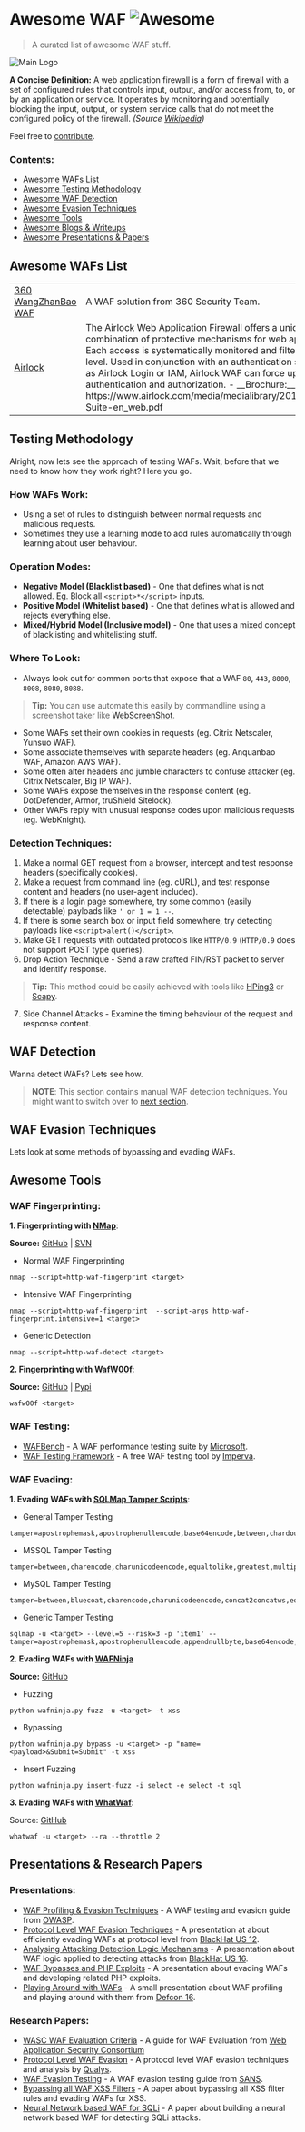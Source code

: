 # Awesome WAF ![Awesome](https://camo.githubusercontent.com/13c4e50d88df7178ae1882a203ed57b641674f94/68747470733a2f2f63646e2e7261776769742e636f6d2f73696e647265736f726875732f617765736f6d652f643733303566333864323966656437386661383536353265336136336531353464643865383832392f6d656469612f62616467652e737667 "Awesome")
> A curated list of awesome WAF stuff. 

![Main Logo](images/how-wafs-work.png 'How wafs work')

__A Concise Definition:__ A web application firewall is a form of firewall with a set of configured rules that controls input, output, and/or access from, to, or by an application or service. It operates by monitoring and potentially blocking the input, output, or system service calls that do not meet the configured policy of the firewall. *(Source [Wikipedia](https://en.wikipedia.org/wiki/Application_firewall))*

Feel free to [contribute]().

### Contents:
- [Awesome WAFs List](#awesome-waf-list)
- [Awesome Testing Methodology](#testing-methodology)
- [Awesome WAF Detection](#)
- [Awesome Evasion Techniques]()
- [Awesome Tools](#awesome-tools)
- [Awesome Blogs & Writeups](#blogs-and-writeups)
- [Awesome Presentations & Papers](#presentations--research-papers)

## Awesome WAFs List
<table>
	<tr>
		<td>
			<a href="http://360.cn">360 WangZhanBao WAF</a>
		</td>
		<td>
			A WAF solution from 360 Security Team.
		</td>
	</tr>
	<tr>
		<td>
			<a href="https://www.airlock.com/products/airlock-waf/">Airlock</a>
		</td>
		<td>
			The Airlock Web Application Firewall offers a unique combination of protective mechanisms for web applications. Each access is systematically monitored and filtered at every level. Used in conjunction with an authentication solution such as Airlock Login or IAM, Airlock WAF can force upstream user authentication and authorization.
			- __Brochure:__ https://www.airlock.com/media/medialibrary/2016/09/Airlock-Suite-en_web.pdf
		</td>
	</tr>
</table>

## Testing Methodology
Alright, now lets see the approach of testing WAFs. Wait, before that we need to know how they work right? Here you go.

### How WAFs Work:
- Using a set of rules to distinguish between normal requests and malicious requests.
- Sometimes they use a learning mode to add rules automatically through learning about user behaviour.

### Operation Modes:
- __Negative Model (Blacklist based)__ - 
One that defines what is not allowed. Eg. Block all `<script>*</script>` inputs.
- __Positive Model (Whitelist based)__ - 
One that defines what is allowed and rejects everything else.
- __Mixed/Hybrid Model (Inclusive model)__ -
One that uses a mixed concept of blacklisting and whitelisting stuff.

### Where To Look:
- Always look out for common ports that expose that a WAF `80`, `443`, `8000`, `8008`, `8080`, `8088`.
> __Tip:__ You can use automate this easily by commandline using a screenshot taker like [WebScreenShot](https://github.com/maaaaz/webscreenshot).
- Some WAFs set their own cookies in requests (eg. Citrix Netscaler, Yunsuo WAF).
- Some associate themselves with separate headers (eg. Anquanbao WAF, Amazon AWS WAF). 
- Some often alter headers and jumble characters to confuse attacker (eg. Citrix Netscaler, Big IP WAF).
- Some WAFs expose themselves in the response content (eg. DotDefender, Armor, truShield Sitelock).
- Other WAFs reply with unusual response codes upon malicious requests (eg. WebKnight).

### Detection Techniques:
1. Make a normal GET request from a browser, intercept and test response headers (specifically cookies).
2. Make a request from command line (eg. cURL), and test response content and headers (no user-agent included).
3. If there is a login page somewhere, try some common (easily detectable) payloads like `' or 1 = 1 --`.
4. If there is some search box or input field somewhere, try detecting payloads like `<script>alert()</script>`.
5. Make GET requests with outdated protocols like `HTTP/0.9` (`HTTP/0.9` does not support POST type queries).
6. Drop Action Technique - Send a raw crafted FIN/RST packet to server and identify response.
> __Tip:__ This method could be easily achieved with tools like [HPing3](http://www.hping.org) or [Scapy](https://scapy.net).
7. Side Channel Attacks - Examine the timing behaviour of the request and response content. 

## WAF Detection
Wanna detect WAFs? Lets see how.
> __NOTE__: This section contains manual WAF detection techniques. You might want to switch over to [next section](#awesome-tools). 

## WAF Evasion Techniques
Lets look at some methods of bypassing and evading WAFs.

## Awesome Tools
### WAF Fingerprinting:
__1. Fingerprinting with [NMap](https://nmap.org)__:

__Source:__ [GitHub](https://github.com/nmap/nmap) | [SVN](http://svn.nmap.org)
- Normal WAF Fingerprinting

```
nmap --script=http-waf-fingerprint <target>
```
- Intensive WAF Fingerprinting
```
nmap --script=http-waf-fingerprint  --script-args http-waf-fingerprint.intensive=1 <target>
```
- Generic Detection
```	
nmap --script=http-waf-detect <target>
```

__2. Fingerprinting with [WafW00f](https://github.com/EnableSecurity/wafw00f)__:

__Source:__ [GitHub](https://github.com/enablesecurity/wafw00f) | [Pypi](https://pypi.org/project/wafw00f)
```
wafw00f <target>
```

### WAF Testing:
- [WAFBench](https://github.com/microsoft/wafbench) - A WAF performance testing suite by [Microsoft](https://github.com/microsoft).
- [WAF Testing Framework](https://www.imperva.com/lg/lgw_trial.asp?pid=483) - A free WAF testing tool by [Imperva](https://imperva.com).

### WAF Evading:
__1. Evading WAFs with [SQLMap Tamper Scripts](https://medium.com/@drag0n/sqlmap-tamper-scripts-sql-injection-and-waf-bypass-c5a3f5764cb3)__:
- General Tamper Testing
```
tamper=apostrophemask,apostrophenullencode,base64encode,between,chardoubleencode,charencode,charunicodeencode,equaltolike,greatest,ifnull2ifisnull,multiplespaces,nonrecursivereplacement,percentage,randomcase,securesphere,space2comment,space2plus,space2randomblank,unionalltounion,unmagicquotes
```
- MSSQL Tamper Testing
```
tamper=between,charencode,charunicodeencode,equaltolike,greatest,multiplespaces,nonrecursivereplacement,percentage,randomcase,securesphere,sp_password,space2comment,space2dash,space2mssqlblank,space2mysqldash,space2plus,space2randomblank,unionalltounion,unmagicquotes
```
- MySQL Tamper Testing
```
tamper=between,bluecoat,charencode,charunicodeencode,concat2concatws,equaltolike,greatest,halfversionedmorekeywords,ifnull2ifisnull,modsecurityversioned,modsecurityzeroversioned,multiplespaces,nonrecursivereplacement,percentage,randomcase,securesphere,space2comment,space2hash,space2morehash,space2mysqldash,space2plus,space2randomblank,unionalltounion,unmagicquotes,versionedkeywords,versionedmorekeywords,xforwardedfor
``` 
- Generic Tamper Testing 
```
sqlmap -u <target> --level=5 --risk=3 -p 'item1' --tamper=apostrophemask,apostrophenullencode,appendnullbyte,base64encode,between,bluecoat,chardoubleencode,charencode,charunicodeencode,concat2concatws,equaltolike,greatest,halfversionedmorekeywords,ifnull2ifisnull,modsecurityversioned,modsecurityzeroversioned,multiplespaces,nonrecursivereplacement,percentage,randomcase,randomcomments,securesphere,space2comment,space2dash,space2hash,space2morehash,space2mssqlblank,space2mssqlhash,space2mysqlblank,space2mysqldash,space2plus,space2randomblank,sp_password,unionalltounion,unmagicquotes,versionedkeywords,versionedmorekeywords
```

__2. Evading WAFs with [WAFNinja](https://waf.ninja/)__

__Source:__ [GitHub](https://github.com/khalilbijjou/wafninja)
- Fuzzing
```
python wafninja.py fuzz -u <target> -t xss
```
- Bypassing
```
python wafninja.py bypass -u <target> -p "name=<payload>&Submit=Submit" -t xss
```
- Insert Fuzzing
```
python wafninja.py insert-fuzz -i select -e select -t sql
```

__3. Evading WAFs with [WhatWaf](https://github.com/ekultek/whatwaf)__:

Source: [GitHub](https://github.com/ekultek/whatwaf)
```
whatwaf -u <target> --ra --throttle 2
```

## Presentations & Research Papers
### Presentations:
- [WAF Profiling & Evasion Techniques](presentations/OWASP%20WAF%20Profiling%20&%20Evasion.pdf) - A WAF testing and evasion guide from [OWASP](https://www.owasp.org).
- [Protocol Level WAF Evasion Techniques](presentations/BlackHat%20US%2012%20-%20Protocol%20Level%20WAF%20Evasion%20(Slides).pdf) - A presentation at about efficiently evading WAFs at protocol level from [BlackHat US 12](https://www.blackhat.com/html/bh-us-12/).
- [Analysing Attacking Detection Logic Mechanisms](presentations/BlackHat%20US%2016%20-%20Analysis%20of%20Attack%20Detection%20Logic.pdf) - A presentation about WAF logic applied to detecting attacks from [BlackHat US 16](https://www.blackhat.com/html/bh-us-16/).
- [WAF Bypasses and PHP Exploits](presentations/WAF%20Bypasses%20and%20PHP%20Exploits%20(Slides).pdf) - A presentation about evading WAFs and developing related PHP exploits.
- [Playing Around with WAFs](presentations/Playing%20Around%20with%20WAFs.pdf) - A small presentation about WAF profiling and playing around with them from [Defcon 16](http://www.defcon.org/html/defcon-16/dc-16-post.html).

### Research Papers:
- [WASC WAF Evaluation Criteria](papers/WASC%20WAF%20Evaluation%20Criteria.pdf) - A guide for WAF Evaluation from [Web Application Security Consortium](http://www.webappsec.org)
- [Protocol Level WAF Evasion](papers/Qualys%20Guide%20-%20Protocol-Level%20WAF%20Evasion.pdf) - A protocol level WAF evasion techniques and analysis by [Qualys](https://www.qualys.com).
- [WAF Evasion Testing](papers/SANS%20Guide%20-%20WAF%20Evasion%20Testing.pdf) - A WAF evasion testing guide from [SANS](https://www.sans.org).
- [Bypassing all WAF XSS Filters](papers/Evading%20All%20Web-Application%20Firewalls%20XSS%20Filters.pdf) - A paper about bypassing all XSS filter rules and evading WAFs for XSS. 
- [Neural Network based WAF for SQLi](papers/Artificial%20Neural%20Network%20based%20WAF%20for%20SQL%20Injection) - A paper about building a neural network based WAF for detecting SQLi attacks.